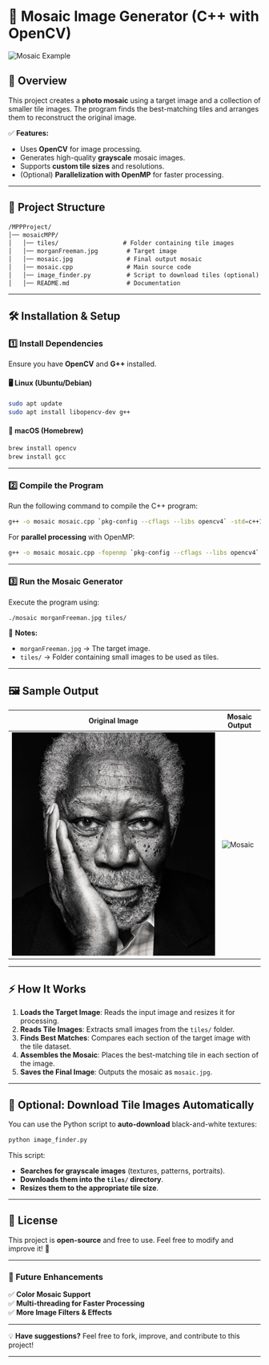 # 🎨 Mosaic Image Generator (C++ with OpenCV)

![Mosaic Example](mosaic.jpg)

## 📌 Overview
This project creates a **photo mosaic** using a target image and a collection of smaller tile images. The program finds the best-matching tiles and arranges them to reconstruct the original image.

✅ **Features:**
- Uses **OpenCV** for image processing.
- Generates high-quality **grayscale** mosaic images.
- Supports **custom tile sizes** and resolutions.
- (Optional) **Parallelization with OpenMP** for faster processing.

---

## 📁 Project Structure

```
/MPPProject/
│── mosaicMPP/
│   │── tiles/                  # Folder containing tile images
│   │── morganFreeman.jpg        # Target image
│   │── mosaic.jpg               # Final output mosaic
│   │── mosaic.cpp               # Main source code
│   │── image_finder.py          # Script to download tiles (optional)
│   │── README.md                # Documentation
```

---

## 🛠 Installation & Setup

### **1️⃣ Install Dependencies**
Ensure you have **OpenCV** and **G++** installed.

#### 🖥 Linux (Ubuntu/Debian)
```sh
sudo apt update
sudo apt install libopencv-dev g++
```

#### 🍎 macOS (Homebrew)
```sh
brew install opencv
brew install gcc
```

---

### **2️⃣ Compile the Program**
Run the following command to compile the C++ program:

```sh
g++ -o mosaic mosaic.cpp `pkg-config --cflags --libs opencv4` -std=c++11
```

For **parallel processing** with OpenMP:
```sh
g++ -o mosaic mosaic.cpp -fopenmp `pkg-config --cflags --libs opencv4` -std=c++11
```

---

### **3️⃣ Run the Mosaic Generator**
Execute the program using:

```sh
./mosaic morganFreeman.jpg tiles/
```

📌 **Notes:**
- `morganFreeman.jpg` → The target image.
- `tiles/` → Folder containing small images to be used as tiles.

---

## 🖼 Sample Output

| Original Image | Mosaic Output |
|---------------|--------------|
| ![Original](morganFreeman.jpg) | ![Mosaic](mosaic.jpg) |

---

## ⚡ How It Works
1. **Loads the Target Image**: Reads the input image and resizes it for processing.
2. **Reads Tile Images**: Extracts small images from the `tiles/` folder.
3. **Finds Best Matches**: Compares each section of the target image with the tile dataset.
4. **Assembles the Mosaic**: Places the best-matching tile in each section of the image.
5. **Saves the Final Image**: Outputs the mosaic as `mosaic.jpg`.

---

## 🚀 Optional: Download Tile Images Automatically
You can use the Python script to **auto-download** black-and-white textures:

```sh
python image_finder.py
```

This script:
- **Searches for grayscale images** (textures, patterns, portraits).
- **Downloads them into the `tiles/` directory**.
- **Resizes them to the appropriate tile size**.

---

## 📜 License
This project is **open-source** and free to use. Feel free to modify and improve it! 🚀

---

### 🎯 Future Enhancements
✅ **Color Mosaic Support**  
✅ **Multi-threading for Faster Processing**  
✅ **More Image Filters & Effects**  

---

💡 **Have suggestions?** Feel free to fork, improve, and contribute to this project!

---
